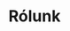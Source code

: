 ---
title: Rólunk
layout: index
dropdown: true
content:
    - kapcsolat
    - profil
    - fun
    - konferenciak
    - archivum
    - szeminarium
    - emlekoldal
    - teremfoglaltsag
---